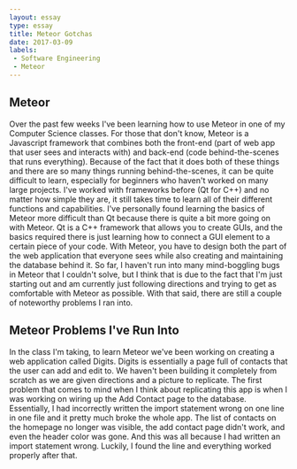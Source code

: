 ```yaml
---
layout: essay
type: essay
title: Meteor Gotchas
date: 2017-03-09
labels:
 - Software Engineering
 - Meteor
---
```


## Meteor

Over the past few weeks I've been learning how to use Meteor in one of my Computer Science classes. For those that don't know, Meteor is a Javascript framework that combines both the front-end (part of web app that user sees and interacts with) and back-end (code behind-the-scenes that runs everything). Because of the fact that it does both of these things and there are so many things running behind-the-scenes, it can be quite difficult to learn, especially for beginners who haven't worked on many large projects. I've worked with frameworks before (Qt for C++) and no matter how simple they are, it still takes time to learn all of their different functions and capabilities. I've personally found learning the basics of Meteor more difficult than Qt because there is quite a bit more going on with Meteor. Qt is a C++ framework that allows you to create GUIs, and the basics required there is just learning how to connect a GUI element to a certain piece of your code. With Meteor, you have to design both the part of the web application that everyone sees while also creating and maintaining the database behind it. So far, I haven't run into many mind-boggling bugs in Meteor that I couldn't solve, but I think that is due to the fact that I'm just starting out and am currently just following directions and trying to get as comfortable with Meteor as possible. With that said, there are still a couple of noteworthy problems I ran into.

## Meteor Problems I've Run Into

In the class I'm taking, to learn Meteor we've been working on creating a web application called Digits. Digits is essentially a page full of contacts that the user can add and edit to. We haven't been building it completely from scratch as we are given directions and a picture to replicate. The first problem that comes to mind when I think about replicating this app is when I was working on wiring up the Add Contact page to the database. Essentially, I had incorrectly written the import statement wrong on one line in one file and it pretty much broke the whole app. The list of contacts on the homepage no longer was visible, the add contact page didn't work, and even the header color was gone. And this was all because I had written an import statement wrong. Luckily, I found the line and everything worked properly after that. 